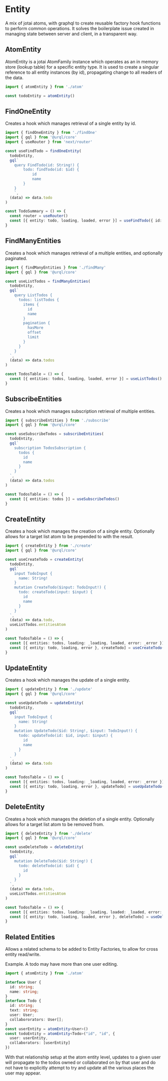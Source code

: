 # Entity

A mix of jotai atoms, with graphql to create reusable factory hook functions to perform common operations. It solves the
boilerplate issue created in managing state between server and client, in a transparent way.

## AtomEntity

AtomEntity is a jotai AtomFamily instance which operates as an in memory store (lookup table) for a specific entity
type. It is used to create a singular reference to all entity instances (by id), propagating change to all readers of
the data.

```ts
import { atomEntity } from './atom'

const todoEntity = atomEntity()
```

## FindOneEntity

Creates a hook which manages retrieval of a single entity by id.

```ts
import { findOneEntity } from './findOne'
import { gql } from '@urql/core'
import { useRouter } from 'next/router'

const useFindTodo = findOneEntity(
  todoEntity,
  gql`
    query FindTodo(id: String!) {
        todo: findTodo(id: $id) {
            id
            name
        }
    }
    `,
  (data) => data.todo
)

const TodoSummary = () => {
  const router = useRouter()
  const [{ entity: todo, loading, loaded, error }] = useFindTodo({ id: router.query.id })
}
```

## FindManyEntities

Creates a hook which manages retrieval of a multiple entities, and optionally paginated.

```ts
import { findManyEntities } from './findMany'
import { gql } from '@urql/core'

const useListTodos = findManyEntities(
  todoEntity,
  gql`
    query ListTodos {
      todos: listTodos {
        items {
          id
          name
        }
        pagination {
          hasMore
          offset
          limit
        }
      }
    }
  `,
  (data) => data.todos
)

const TodosTable = () => {
  const [{ entities: todos, loading, loaded, error }] = useListTodos()
}
```

## SubscribeEntities

Creates a hook which manages subscription retrieval of multiple entities.

```ts
import { subscribeEntities } from './subscribe'
import { gql } from '@urql/core'

const useSubscribeTodos = subscribeEntities(
  todoEntity,
  gql`
    subscription TodosSubscription {
      todos {
        id
        name
      }
    }
  `,
  (data) => data.todos
)

const TodosTable = () => {
  const [{ entities: todos }] = useSubscribeTodos()
}
```

## CreateEntity

Creates a hook which manages the creation of a single entity.
Optionally allows for a target list atom to be prepended to with the result.

```ts
import { createEntity } from './create'
import { gql } from '@urql/core'

const useCreateTodo = createEntity(
  todoEntity,
  gql`
    input TodoInput {
      name: String!
    }
    mutation CreateTodo($input: TodoInput!) {
      todo: createTodo(input: $input) {
        id
        name
      }
    }
  `,
  (data) => data.todo,
  useListTodos.entitiesAtom
)

const TodosTable = () => {
  const [{ entities: todos, loading: _loading, loaded, error: _error }] = useListTodos()
  const [{ entity: todo, loading, error }, createTodo] = useCreateTodo()
}
```

## UpdateEntity

Creates a hook which manages the update of a single entity.

```ts
import { updateEntity } from './update'
import { gql } from '@urql/core'

const useUpdateTodo = updateEntity(
  todoEntity,
  gql`
    input TodoInput {
      name: String!
    }
    mutation UpdateTodo($id: String!, $input: TodoInput!) {
      todo: updateTodo(id: $id, input: $input) {
        id
        name
      }
    }
  `,
  (data) => data.todo
)

const TodosTable = () => {
  const [{ entities: todos, loading: _loading, loaded, error: _error }] = useListTodos()
  const [{ entity: todo, loading, error }, updateTodo] = useUpdateTodo()
}
```

## DeleteEntity

Creates a hook which manages the deletion of a single entity.
Optionally allows for a target list atom to be removed from.

```ts
import { deleteEntity } from './delete'
import { gql } from '@urql/core'

const useDeleteTodo = deleteEntity(
  todoEntity,
  gql`
    mutation DeleteTodo($id: String!) {
      todo: deleteTodo(id: $id) {
        id
      }
    }
  `,
  (data) => data.todo,
  useListTodos.entitiesAtom
)

const TodosTable = () => {
  const [{ entities: todos, loading: _loading, loaded: _loaded, error: _error }] = useListTodos()
  const [{ entity: todo, loading, loaded, error }, deleteTodo] = useDeleteTodo()
}
```

## Related Entities

Allows a related schema to be added to Entity Factories, to allow for cross entity read/write.

Example. A todo may have more than one user editing.

```ts
import { atomEntity } from './atom'

interface User {
  id: string;
  name: string;
}
interface Todo {
  id: string;
  text: string;
  user: User;
  collabororators: User[];
}
const userEntity = atomEntity<User>()
const todoEntity = atomEntity<Todo>("id", "id", {
  user: userEntity,
  collaborators: [userEntity]
})
```

With that relationship setup at the atom entity level, updates to a given user will propagate to the todos owned or
collaborated on by that user and do not have to explicitly attempt to try and update all the various places the user may
appear.
